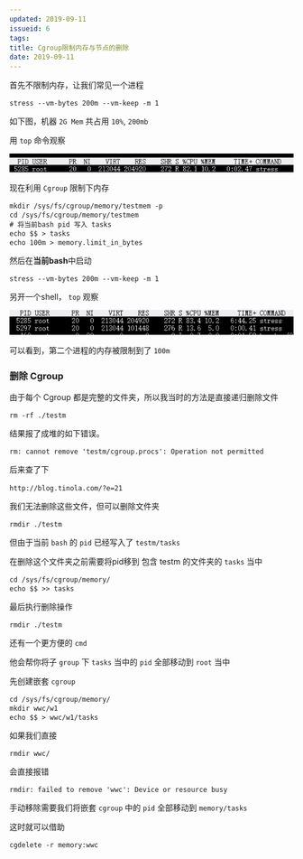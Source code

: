 ```yaml
---
updated: 2019-09-11
issueid: 6
tags:
title: Cgroup限制内存与节点的删除
date: 2019-09-11
---
```

首先不限制内存，让我们常见一个进程

```
stress --vm-bytes 200m --vm-keep -m 1
```

如下图，机器 `2G Mem`
共占用 `10%`, `200mb`

用 `top` 命令观察

![](https://raw.githubusercontent.com/iamwwc/noterepo/master/images/image_10.png)


现在利用 `Cgroup` 限制下内存

```
mkdir /sys/fs/cgroup/memory/testmem -p
cd /sys/fs/cgroup/memory/testmem
# 将当前bash pid 写入 tasks
echo $$ > tasks
echo 100m > memory.limit_in_bytes
```

然后在**当前bash**中启动

```
stress --vm-bytes 200m --vm-keep -m 1
```

另开一个shell， `top` 观察

![](https://raw.githubusercontent.com/iamwwc/noterepo/master/images/image_11.png)

可以看到，第二个进程的内存被限制到了 `100m`

### 删除 Cgroup

由于每个 Cgroup 都是完整的文件夹，所以我当时的方法是直接递归删除文件

```
rm -rf ./testm
```

结果报了成堆的如下错误。

```
rm: cannot remove 'testm/cgroup.procs': Operation not permitted
```

后来查了下

`http://blog.tinola.com/?e=21`

我们无法删除这些文件，但可以删除文件夹

```
rmdir ./testm
```

但由于当前 `bash` 的 `pid` 已经写入了 `testm/tasks`

在删除这个文件夹之前需要将pid移到 包含 testm 的文件夹的 `tasks` 当中

```
cd /sys/fs/cgroup/memory/
echo $$ >> tasks
```

最后执行删除操作

```
rmdir ./testm
```

还有一个更方便的 `cmd`

他会帮你将子 `group` 下 `tasks` 当中的 `pid` 全部移动到 `root` 当中

先创建嵌套 `cgroup`

```
cd /sys/fs/cgroup/memory/
mkdir wwc/w1
echo $$ > wwc/w1/tasks
```

如果我们直接

```
rmdir wwc/
```

会直接报错

```
rmdir: failed to remove 'wwc': Device or resource busy
```

手动移除需要我们将嵌套 `cgroup` 中的 `pid` 全部移动到 `memory/tasks`

这时就可以借助

```
cgdelete -r memory:wwc
```